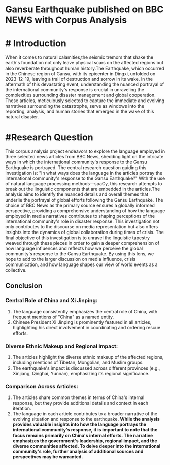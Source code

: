 # Gansu Earthquake published on BBC NEWS with Corpus Analysis
# # Introduction
When it comes to natural calamities,the seismic tremors that shake the earth's foundation not only leave physical scars on the affected regions but also reverberate throughout human history.The Earthquake, which occurred in the Chinese region of Gansu, with its epicenter in Dingxi, unfolded on 2023-12-19, leaving a trail of destruction and sorrow in its wake.  In the aftermath of this devastating event, understanding the nuanced portrayal of the international community's response is crucial in unraveling the complexities surrounding disaster management and global cooperation. These articles, meticulously selected to capture the immediate and evolving narratives surrounding the catastrophe, serve as windows into the reporting, analysis, and human stories that emerged in the wake of this natural disaster.
# #Research Question
This corpus analysis project endeavors to explore the language employed in three selected news articles from BBC News, shedding light on the intricate ways in which the international community's response to the Gansu Earthquake is portrayed. The central research question guiding this investigation is: "In what ways does the language in the articles portray the international community's response to the Gansu Earthquake?"
With the use of natural language processing methods—spaCy, this research attempts to break out the linguistic components that are embedded in the articles.The analysis aims to identify the nuanced details and overall themes that underlie the portrayal of global efforts following the Gansu Earthquake.
The choice of BBC News as the primary source ensures a globally informed perspective, providing a comprehensive understanding of how the language employed in media narratives contributes to shaping perceptions of the international community's role in disaster response. This investigation not only contributes to the discourse on media representation but also offers insights into the dynamics of global collaboration during times of crisis.
The final objective of this investigation is to unravel the linguistic tapestry weaved through these pieces in order to gain a deeper comprehension of how language influences and reflects how we perceive the global community's response to the Gansu Earthquake. By using this lens, we hope to add to the larger discussion on media influence, crisis communication, and how language shapes our view of world events as a collective.
## Conclusion
### Central Role of China and Xi Jinping:
1. The language consistently emphasizes the central role of China, with frequent mentions of "China" as a named entity.
2. Chinese President Xi Jinping is prominently featured in all articles, highlighting his direct involvement in coordinating and ordering rescue efforts.
### Diverse Ethnic Makeup and Regional Impact:
1. The articles highlight the diverse ethnic makeup of the affected regions, including mentions of Tibetan, Mongolian, and Muslim groups.
2. The earthquake's impact is discussed across different provinces (e.g., Xinjiang, Qinghai, Yunnan), emphasizing its regional significance.
### Comparison Across Articles:
1. The articles share common themes in terms of China's internal response, but they provide additional details and context in each iteration.
2. The language in each article contributes to a broader narrative of the evolving situation and response to the earthquake.
**While the analysis provides valuable insights into how the language portrays the international community's response, it is important to note that the focus remains primarily on China's internal efforts. The narrative emphasizes the government's leadership, regional impact, and the diverse communities affected. To delve deeper into the international community's role, further analysis of additional sources and perspectives may be warranted.**
